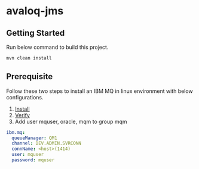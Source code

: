 # avaloq-jms

## Getting Started

Run below command to build this project.

```xml
mvn clean install
```

## Prerequisite

Follow these two steps to install an IBM MQ in linux environment with below configurations.

1. [Install][link-1]
2. [Verify][link-2]
3. Add user mquser, oracle, mqm to group mqm 

```yaml
ibm.mq:
  queueManager: QM1
  channel: DEV.ADMIN.SVRCONN
  connName: <host>(1414)
  user: mquser
  password: mquser
```

[link-1]: https://www.ibm.com/support/knowledgecenter/en/SSFKSJ_9.1.0/com.ibm.mq.ins.doc/q008640_.htm
[link-2]: https://www.ibm.com/support/knowledgecenter/en/SSFKSJ_9.1.0/com.ibm.mq.ins.doc/q009243_.htm
